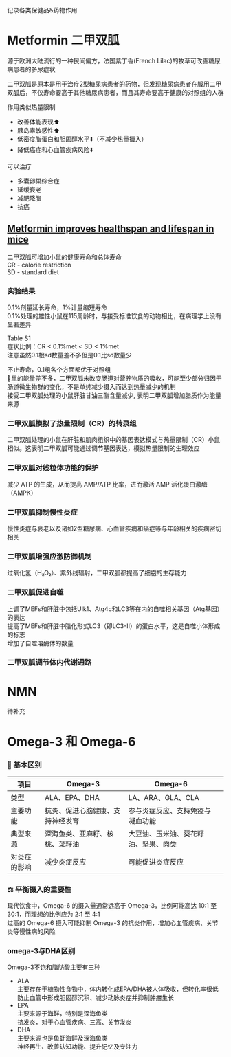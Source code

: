 记录各类保健品&药物作用  

# Metformin 二甲双胍
源于欧洲大陆流行的一种民间偏方，法国紫丁香(French Lilac)的牧草可改善糖尿病患者的多尿症状  

二甲双胍是原本是用于治疗2型糖尿病患者的药物，但发现糖尿病患者在服用二甲双胍后，不仅寿命要高于其他糖尿病患者，而且其寿命要高于健康的对照组的人群  

作用类似热量限制  
- 改善体能表现⬆️
- 胰岛素敏感性⬆️
- 低密度脂蛋白和胆固醇水平⬇️（不减少热量摄入）
- 降低癌症和心血管疾病风险⬇️

可以治疗  
- 多囊卵巢综合症
- 延缓衰老
- 减肥降脂
- 抗癌

## [Metformin improves healthspan and lifespan in mice](https://www.nature.com/articles/ncomms3192)
二甲双胍可增加小鼠的健康寿命和总体寿命  
CR - calorie restriction  
SD - standard diet  

### 实验结果
0.1%剂量延长寿命，1%计量缩短寿命  
0.1%处理的雄性小鼠在115周龄时，与接受标准饮食的动物相比，在病理学上没有显著差异  

Table S1  
症状比例：CR < 0.1%met < SD < 1%met  
注意虽然0.1根sd数量差不多但是0.1比sd数量少  

不止寿命，0.1组各个方面都优于对照组  
💩里的能量差不多，二甲双胍未改变肠道对营养物质的吸收，可能至少部分归因于肠道微生物群的变化，不是单纯减少摄入而达到热量减少的机制  
接受二甲双胍处理的小鼠肝脏甘油三酯含量减少, 表明二甲双胍增加脂质作为能量来源  

### 二甲双胍模拟了热量限制（CR）的转录组
二甲双胍处理的小鼠在肝脏和肌肉组织中的基因表达模式与热量限制（CR）小鼠相似。这表明二甲双胍可能通过调节基因表达，模拟热量限制的生理效应  

### 二甲双胍对线粒体功能的保护
减少 ATP 的生成，从而提高 AMP/ATP 比率，进而激活 AMP 活化蛋白激酶（AMPK）  

### 二甲双胍抑制慢性炎症
慢性炎症与衰老以及诸如2型糖尿病、心血管疾病和癌症等与年龄相关的疾病密切相关  

### 二甲双胍增强应激防御机制
过氧化氢（H₂O₂）、紫外线辐射，二甲双胍都提高了细胞的生存能力  

### 二甲双胍促进自噬
上调了MEFs和肝脏中包括Ulk1、Atg4c和LC3等在内的自噬相关基因（Atg基因）的表达  
提高了MEFs和肝脏中脂化形式LC3（即LC3-II）的蛋白水平，这是自噬小体形成的标志  
增加了自噬溶酶体的数量  

### 二甲双胍调节体内代谢通路

# NMN
待补充

# Omega-3 和 Omega-6
### 🧬 基本区别
| 项目     | Omega-3          | Omega-6            |                                                          |
| ------ | ---------------- | ------------------ | -------------------------------------------------------- |
| 类型     | ALA、EPA、DHA      | LA、ARA、GLA、CLA     |                                                          |
| 主要功能   | 抗炎、促进心脑健康、支持神经发育 | 参与炎症反应、支持免疫与凝血功能   |                                                          |
| 典型来源   | 深海鱼类、亚麻籽、核桃、菜籽油  | 大豆油、玉米油、葵花籽油、坚果、肉类 |                                                          |
| 对炎症的影响 | 减少炎症反应           | 可能促进炎症反应           |
### ⚖️ 平衡摄入的重要性
现代饮食中，Omega-6 的摄入量通常远高于 Omega-3，比例可能高达 10:1 至 30:1，而理想的比例应为 2:1 至 4:1  
过高的 Omega-6 摄入可能抑制 Omega-3 的抗炎作用，增加心血管疾病、关节炎等慢性病的风险
### omega-3与DHA区别
Omega-3不饱和脂肪酸主要有三种  
- ALA  
  主要存在于植物性食物中，体内转化成EPA/DHA被人体吸收，但转化率很低  
  防止血管中形成胆固醇沉积、减少动脉炎症并抑制肿瘤生长  
- EPA  
  主要来源于海鲜，特别是深海鱼类  
  抗发炎，对于心血管疾病、三高、关节发炎  
- DHA  
  主要来源也是鱼虾海鲜及深海鱼类  
  神经再生、改善认知功能、提升记忆及专注力  
